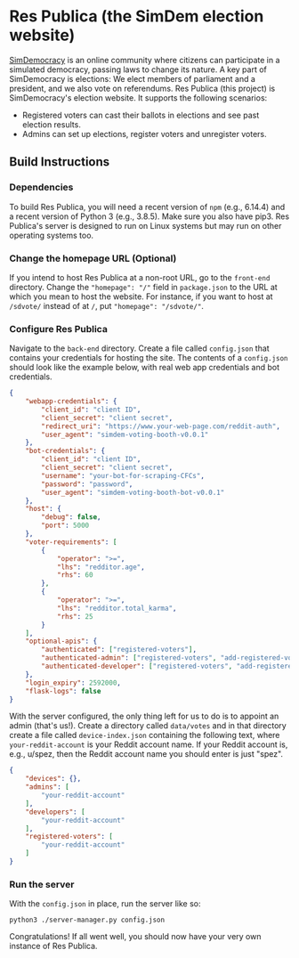 # Res Publica (the SimDem election website)

[SimDemocracy](https://www.reddit.com/r/SimDemocracy/) is an online community where citizens can participate in a simulated democracy, passing laws to change its nature. A key part of SimDemocracy is elections: We elect members of parliament and a president, and we also vote on referendums. Res Publica (this project) is SimDemocracy's election website. It supports the following scenarios:
  * Registered voters can cast their ballots in elections and see past election results.
  * Admins can set up elections, register voters and unregister voters.

## Build Instructions

### Dependencies

To build Res Publica, you will need a recent version of `npm` (e.g., 6.14.4) and a recent version of Python 3 (e.g., 3.8.5). Make sure you also have pip3. Res Publica's server is designed to run on Linux systems but may run on other operating systems too.

### Change the homepage URL (Optional)

If you intend to host Res Publica at a non-root URL, go to the `front-end` directory. Change the `"homepage": "/"` field in `package.json` to the URL at which you mean to host the website. For instance, if you want to host at `/sdvote/` instead of at `/`, put `"homepage": "/sdvote/"`.

### Configure Res Publica

Navigate to the `back-end` directory. Create a file called `config.json` that contains your credentials for hosting the site. The contents of a `config.json` should look like the example below, with real web app credentials and bot credentials.

```json
{
    "webapp-credentials": {
        "client_id": "client ID",
        "client_secret": "client secret",
        "redirect_uri": "https://www.your-web-page.com/reddit-auth",
        "user_agent": "simdem-voting-booth-v0.0.1"
    },
    "bot-credentials": {
        "client_id": "client ID",
        "client_secret": "client secret",
        "username": "your-bot-for-scraping-CFCs",
        "password": "password",
        "user_agent": "simdem-voting-booth-bot-v0.0.1"
    },
    "host": {
        "debug": false,
        "port": 5000
    },
    "voter-requirements": [
        {
            "operator": ">=",
            "lhs": "redditor.age",
            "rhs": 60
        },
        {
            "operator": ">=",
            "lhs": "redditor.total_karma",
            "rhs": 25
        }
    ],
    "optional-apis": {
        "authenticated": ["registered-voters"],
        "authenticated-admin": ["registered-voters", "add-registered-voter", "remove-registered-voter"],
        "authenticated-developer": ["registered-voters", "add-registered-voter", "remove-registered-voter", "upgrade-server"]
    },
    "login_expiry": 2592000,
    "flask-logs": false
}
```

With the server configured, the only thing left for us to do is to appoint an admin (that's us!). Create a directory called `data/votes` and in that directory create a file called `device-index.json` containing the following text, where `your-reddit-account` is your Reddit account name. If your Reddit account is, e.g., u/spez, then the Reddit account name you should enter is just "spez".

```json
{
    "devices": {},
    "admins": [
        "your-reddit-account"
    ],
    "developers": [
        "your-reddit-account"
    ],
    "registered-voters": [
        "your-reddit-account"
    ]
}
```

### Run the server

With the `config.json` in place, run the server like so:
```
python3 ./server-manager.py config.json
```

Congratulations! If all went well, you should now have your very own instance of Res Publica.
